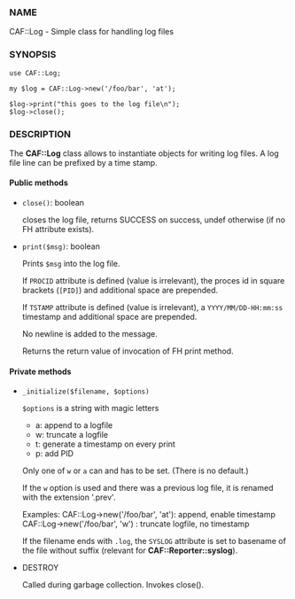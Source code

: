 ### NAME

CAF::Log - Simple class for handling log files

### SYNOPSIS

    use CAF::Log;

    my $log = CAF::Log->new('/foo/bar', 'at');

    $log->print("this goes to the log file\n");
    $log->close();

### DESCRIPTION

The **CAF::Log** class allows to instantiate objects for writing log files.
A log file line can be prefixed by a time stamp.

#### Public methods

- `close()`: boolean

    closes the log file, returns SUCCESS on success, undef otherwise
    (if no FH attribute exists).

- `print($msg)`: boolean

    Prints `$msg` into the log file.

    If `PROCID` attribute is defined (value is irrelevant),
    the proces id in square brackets (`[PID]`) and additional
    space are prepended.

    If `TSTAMP` attribute is defined (value is irrelevant),
    a `YYYY/MM/DD-HH:mm:ss` timestamp and additional space
    are prepended.

    No newline is added to the message.

    Returns the return value of invocation of FH print method.

#### Private methods

- `_initialize($filename, $options)`

    `$options` is a string with magic letters

    - a: append to a logfile
    - w: truncate a logfile
    - t: generate a timestamp on every print
    - p: add PID

    Only one of `w` or `a` can and has to be set. (There is no default.)

    If the `w` option is used and there was a previous
    log file, it is renamed with the extension '.prev'.

    Examples:
        CAF::Log->new('/foo/bar', 'at'): append, enable timestamp
        CAF::Log->new('/foo/bar', 'w') : truncate logfile, no timestamp

    If the filename ends with `.log`, the `SYSLOG` attribute is set to
    basename of the file without suffix (relevant for **CAF::Reporter::syslog**).

- DESTROY

    Called during garbage collection. Invokes close().

